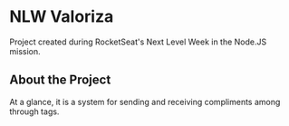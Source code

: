 # NLW Valoriza

Project created during RocketSeat's Next Level Week in the Node.JS mission.


## About the Project <a name="description"></a>

At a glance, it is a system for sending and receiving compliments among through tags. 